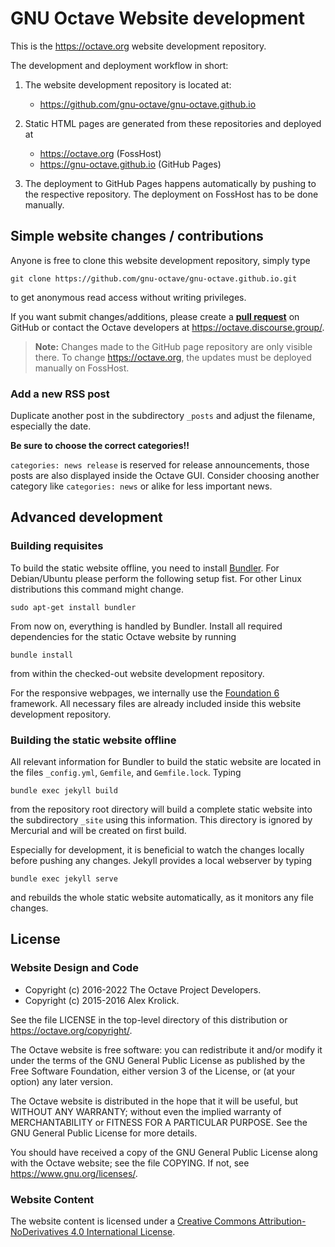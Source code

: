 # GNU Octave Website development

This is the <https://octave.org> website development repository.

The development and deployment workflow in short:

1. The website development repository is located at:
   - <https://github.com/gnu-octave/gnu-octave.github.io>

2. Static HTML pages are generated from these repositories
   and deployed at
   - <https://octave.org> (FossHost)
   - <https://gnu-octave.github.io> (GitHub Pages)

3. The deployment to GitHub Pages happens automatically by pushing to the
   respective repository.  The deployment on FossHost has to be done manually.


## Simple website changes / contributions

Anyone is free to clone this website development repository, simply type

    git clone https://github.com/gnu-octave/gnu-octave.github.io.git

to get anonymous read access without writing privileges.

If you want submit changes/additions, please create a
[**pull request**](https://docs.github.com/en/github/getting-started-with-github/github-glossary#pull-request)
on GitHub or contact the Octave developers at <https://octave.discourse.group/>.

> **Note:** Changes made to the GitHub page repository are only visible there.
> To change <https://octave.org>, the updates must be deployed manually on FossHost.


### Add a new RSS post

Duplicate another post in the subdirectory `_posts` and adjust the filename,
especially the date.

**Be sure to choose the correct categories!!**

`categories: news release` is reserved for release announcements, those posts
are also displayed inside the Octave GUI.  Consider choosing another category
like `categories: news` or alike for less important news.


## Advanced development

### Building requisites

To build the static website offline, you need to install [Bundler][].
For Debian/Ubuntu please perform the following setup fist.
For other Linux distributions this command might change.

    sudo apt-get install bundler

From now on, everything is handled by Bundler.  Install all required
dependencies for the static Octave website by running

    bundle install

from within the checked-out website development repository.

For the responsive webpages, we internally use the [Foundation 6][Foundation]
framework.  All necessary files are already included inside this website
development repository.

[Bundler]: https://bundler.io/
[Foundation]: https://get.foundation/sites/docs/


### Building the static website offline

All relevant information for Bundler to build the static website are located in
the files `_config.yml`, `Gemfile`, and `Gemfile.lock`.  Typing

    bundle exec jekyll build

from the repository root directory will build a complete static website
into the subdirectory `_site` using this information.  This directory is
ignored by Mercurial and will be created on first build.

Especially for development, it is beneficial to watch the changes locally
before pushing any changes.  Jekyll provides a local webserver by typing

    bundle exec jekyll serve

and rebuilds the whole static website automatically, as it monitors any
file changes.


## License

### Website Design and Code

- Copyright (c) 2016-2022 The Octave Project Developers.
- Copyright (c) 2015-2016 Alex Krolick.

See the file LICENSE in the top-level directory of this distribution or
<https://octave.org/copyright/>.

The Octave website is free software: you can redistribute it and/or modify
it under the terms of the GNU General Public License as published by the
Free Software Foundation, either version 3 of the License, or (at your option)
any later version.

The Octave website is distributed in the hope that it will be useful, but
WITHOUT ANY WARRANTY; without even the implied warranty of MERCHANTABILITY
or FITNESS FOR A PARTICULAR PURPOSE.  See the GNU General Public License
for more details.

You should have received a copy of the GNU General Public License
along with the Octave website; see the file COPYING.  If not, see
<https://www.gnu.org/licenses/>.

### Website Content

The website content is licensed under a
[Creative Commons Attribution-NoDerivatives 4.0 International License](https://creativecommons.org/licenses/by-nd/4.0/).
